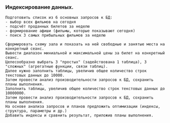 ### Индексирование данных.
    Подготовить список из 6 основных запросов к БД:
    - выбор всех фильмов на сегодня
    - подсчёт проданных билетов за неделю
    - формирование афиши (фильмы, которые показывают сегодня)
    - поиск 3 самых прибыльных фильмов за неделю
    
    Сформировать схему зала и показать на ней свободные и занятые места на конкретный сеанс.
    Вывести диапазон миниальной и максимальной цены за билет на конкретный сеанс.
    Целесообразно выбрать 3 "простых" (задействована 1 таблица), 3 "сложных" (агрегатные функции, связи таблиц).
    Далее нужно заполнить таблицы, увеличив общее количество строк текстовых данных до 10000.
    Затем провести анализ производительности запросов к БД, сохранить планы выполнения.
    Заполнить таблицы, увеличив общее количество строк текстовых данных до 10000000.
    Затем провести анализ производительности запросов к БД, сохранить планы выполнения.
    На основе анализа запросов и планов предложить оптимизации (индексы, структура, параметры и др.)
    Добавить индексы и сравнить результат, приложив планы выполнения.  
